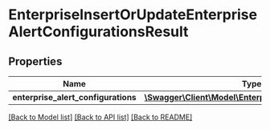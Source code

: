 # EnterpriseInsertOrUpdateEnterpriseAlertConfigurationsResult

## Properties
Name | Type | Description | Notes
------------ | ------------- | ------------- | -------------
**enterprise_alert_configurations** | [**\Swagger\Client\Model\EnterpriseAlertConfiguration[]**](EnterpriseAlertConfiguration.md) |  | [optional] 

[[Back to Model list]](../README.md#documentation-for-models) [[Back to API list]](../README.md#documentation-for-api-endpoints) [[Back to README]](../README.md)



